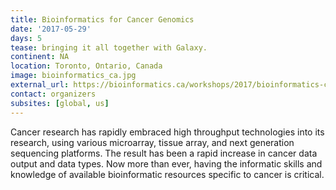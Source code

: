 ```yaml
---
title: Bioinformatics for Cancer Genomics
date: '2017-05-29'
days: 5
tease: bringing it all together with Galaxy.
continent: NA
location: Toronto, Ontario, Canada
image: bioinformatics_ca.jpg
external_url: https://bioinformatics.ca/workshops/2017/bioinformatics-cancer-genomics-2017
contact: organizers
subsites: [global, us]
---
```

Cancer research has rapidly embraced high throughput technologies into its research, using various microarray, tissue array, and next generation sequencing platforms. The result has been a rapid increase in cancer data output and data types. Now more than ever, having the informatic skills and knowledge of available bioinformatic resources specific to cancer is critical.
